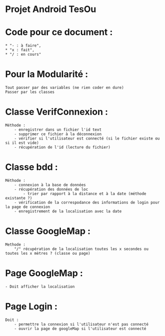 # Projet Android TesOu

# Code pour ce document :
    * "- : à faire", 
    * "x : fait", 
    * "/ : en cours"


# Pour la Modularité :
    Tout passer par des variables (ne rien coder en dure)
    Passer par les classes


# Classe VerifConnexion : 
    Méthode : 
        - enregistrer dans un fichier l'id text
        - supprimer ce fichier à la déconnexion
        - vérifier si l'utilisateur est connecté (si le fichier existe ou si il est vide)
        - récupération de l'id (lecture du fichier)


# Classe bdd : 
    Méthode : 
        - connexion à la base de données
        - récupération des données de loc
            - trier par rapport à la distance et à la date (méthode existante ?)
        - vérification de la correspodance des informations de login pour la page de connexion
        - enregistrement de la localisation avec la date


# Classe GoogleMap : 
    Methode : 
        "/" récupération de la localisation toutes les x secondes ou toutes les x mètres ? (classe ou page)


# Page GoogleMap : 
    - Doit afficher la localisation


# Page Login : 
    Doit : 
        - permettre la connexion si l'utilisateur n'est pas connecté
        - ouvrir la page de googleMap si l'utilisateur est connecté
